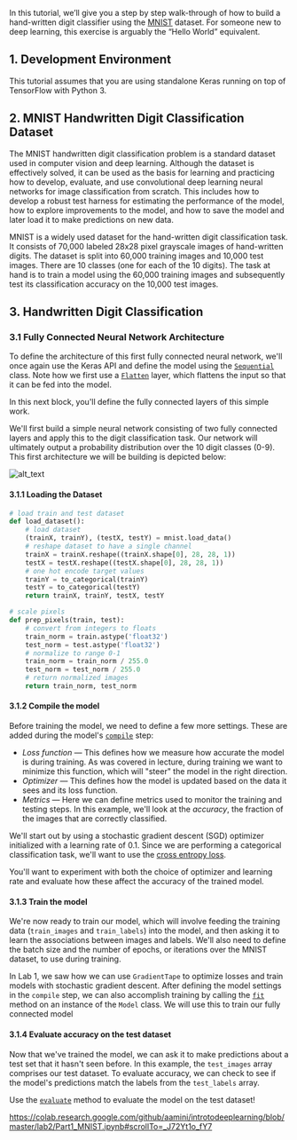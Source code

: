 In this tutorial, we’ll give you a step by step walk-through of how to build a hand-written digit classifier using the [MNIST](https://en.wikipedia.org/wiki/MNIST_database) dataset. For someone new to deep learning, this exercise is arguably the “Hello World” equivalent.

## 1. Development Environment

This tutorial assumes that you are using standalone Keras running on top of TensorFlow with Python 3.

## 2. MNIST Handwritten Digit Classification Dataset

The MNIST handwritten digit classification problem is a standard dataset used in computer vision and deep learning.  Although the dataset is effectively solved, it can be used as the basis for learning and practicing how to develop, evaluate, and use convolutional deep learning neural networks for image classification from scratch. This includes how to develop a robust test harness for estimating the performance of the model, how to explore improvements to the model, and how to save the model and later load it to make predictions on new data.

MNIST is a widely used dataset for the hand-written digit classification task. It consists of 70,000 labeled 28x28 pixel grayscale images of hand-written digits. The dataset is split into 60,000 training images and 10,000 test images. There are 10 classes (one for each of the 10 digits). The task at hand is to train a model using the 60,000 training images and subsequently test its classification accuracy on the 10,000 test images.

## 3. Handwritten Digit Classification

### 3.1 Fully Connected Neural Network Architecture

To define the architecture of this first fully connected neural network, we'll once again use the Keras API and define the model using the [`Sequential`](https://www.tensorflow.org/api_docs/python/tf/keras/models/Sequential) class. Note how we first use a [`Flatten`](https://www.tensorflow.org/api_docs/python/tf/keras/layers/Flatten) layer, which flattens the input so that it can be fed into the model. 

In this next block, you'll define the fully connected layers of this simple work.

We'll first build a simple neural network consisting of two fully connected layers and apply this to the digit classification task. Our network will ultimately output a probability distribution over the 10 digit classes (0-9). This first architecture we will be building is depicted below:

![alt_text](https://pengfeinie.github.io/images/mnist_2layers_arch.png)

#### 3.1.1 Loading the Dataset

```python
# load train and test dataset
def load_dataset():
    # load dataset
    (trainX, trainY), (testX, testY) = mnist.load_data()
    # reshape dataset to have a single channel
    trainX = trainX.reshape((trainX.shape[0], 28, 28, 1))
    testX = testX.reshape((testX.shape[0], 28, 28, 1))
    # one hot encode target values
    trainY = to_categorical(trainY)
    testY = to_categorical(testY)
    return trainX, trainY, testX, testY
```

```python
# scale pixels
def prep_pixels(train, test):
    # convert from integers to floats
    train_norm = train.astype('float32')
    test_norm = test.astype('float32')
    # normalize to range 0-1
    train_norm = train_norm / 255.0
    test_norm = test_norm / 255.0
    # return normalized images
    return train_norm, test_norm
```

#### 3.1.2 Compile the model

Before training the model, we need to define a few more settings. These are added during the model's [`compile`](https://www.tensorflow.org/api_docs/python/tf/keras/models/Sequential#compile) step:

* *Loss function* — This defines how we measure how accurate the model is during training. As was covered in lecture, during training we want to minimize this function, which will "steer" the model in the right direction.
* *Optimizer* — This defines how the model is updated based on the data it sees and its loss function.
* *Metrics* — Here we can define metrics used to monitor the training and testing steps. In this example, we'll look at the *accuracy*, the fraction of the images that are correctly classified.

We'll start out by using a stochastic gradient descent (SGD) optimizer initialized with a learning rate of 0.1. Since we are performing a categorical classification task, we'll want to use the [cross entropy loss](https://www.tensorflow.org/api_docs/python/tf/keras/metrics/sparse_categorical_crossentropy).

You'll want to experiment with both the choice of optimizer and learning rate and evaluate how these affect the accuracy of the trained model. 

#### 3.1.3 Train the model

We're now ready to train our model, which will involve feeding the training data (`train_images` and `train_labels`) into the model, and then asking it to learn the associations between images and labels. We'll also need to define the batch size and the number of epochs, or iterations over the MNIST dataset, to use during training. 

In Lab 1, we saw how we can use `GradientTape` to optimize losses and train models with stochastic gradient descent. After defining the model settings in the `compile` step, we can also accomplish training by calling the [`fit`](https://www.tensorflow.org/api_docs/python/tf/keras/models/Sequential#fit) method on an instance of the `Model` class. We will use this to train our fully connected model

#### 3.1.4 Evaluate accuracy on the test dataset

Now that we've trained the model, we can ask it to make predictions about a test set that it hasn't seen before. In this example, the `test_images` array comprises our test dataset. To evaluate accuracy, we can check to see if the model's predictions match the labels from the `test_labels` array. 

Use the [`evaluate`](https://www.tensorflow.org/api_docs/python/tf/keras/models/Sequential#evaluate) method to evaluate the model on the test dataset!

https://colab.research.google.com/github/aamini/introtodeeplearning/blob/master/lab2/Part1_MNIST.ipynb#scrollTo=_J72Yt1o_fY7
